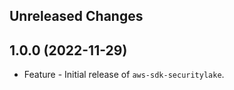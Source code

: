 Unreleased Changes
------------------

1.0.0 (2022-11-29)
------------------

* Feature - Initial release of `aws-sdk-securitylake`.

